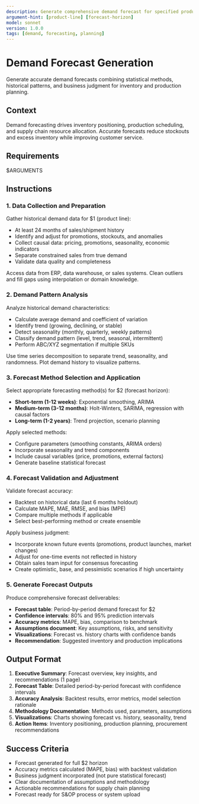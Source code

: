 ```yaml
---
description: Generate comprehensive demand forecast for specified product line and time horizon using appropriate statistical methods and business intelligence.
argument-hint: [product-line] [forecast-horizon]
model: sonnet
version: 1.0.0
tags: [demand, forecasting, planning]
---
```


# Demand Forecast Generation

Generate accurate demand forecasts combining statistical methods, historical patterns, and business judgment for inventory and production planning.

## Context

Demand forecasting drives inventory positioning, production scheduling, and supply chain resource allocation. Accurate forecasts reduce stockouts and excess inventory while improving customer service.

## Requirements
$ARGUMENTS

## Instructions

### 1. Data Collection and Preparation

Gather historical demand data for $1 (product line):
- At least 24 months of sales/shipment history
- Identify and adjust for promotions, stockouts, and anomalies
- Collect causal data: pricing, promotions, seasonality, economic indicators
- Separate constrained sales from true demand
- Validate data quality and completeness

Access data from ERP, data warehouse, or sales systems. Clean outliers and fill gaps using interpolation or domain knowledge.

### 2. Demand Pattern Analysis

Analyze historical demand characteristics:
- Calculate average demand and coefficient of variation
- Identify trend (growing, declining, or stable)
- Detect seasonality (monthly, quarterly, weekly patterns)
- Classify demand pattern (level, trend, seasonal, intermittent)
- Perform ABC/XYZ segmentation if multiple SKUs

Use time series decomposition to separate trend, seasonality, and randomness. Plot demand history to visualize patterns.

### 3. Forecast Method Selection and Application

Select appropriate forecasting method(s) for $2 (forecast horizon):
- **Short-term (1-12 weeks)**: Exponential smoothing, ARIMA
- **Medium-term (3-12 months)**: Holt-Winters, SARIMA, regression with causal factors
- **Long-term (1-2 years)**: Trend projection, scenario planning

Apply selected methods:
- Configure parameters (smoothing constants, ARIMA orders)
- Incorporate seasonality and trend components
- Include causal variables (price, promotions, external factors)
- Generate baseline statistical forecast

### 4. Forecast Validation and Adjustment

Validate forecast accuracy:
- Backtest on historical data (last 6 months holdout)
- Calculate MAPE, MAE, RMSE, and bias (MPE)
- Compare multiple methods if applicable
- Select best-performing method or create ensemble

Apply business judgment:
- Incorporate known future events (promotions, product launches, market changes)
- Adjust for one-time events not reflected in history
- Obtain sales team input for consensus forecasting
- Create optimistic, base, and pessimistic scenarios if high uncertainty

### 5. Generate Forecast Outputs

Produce comprehensive forecast deliverables:
- **Forecast table**: Period-by-period demand forecast for $2
- **Confidence intervals**: 80% and 95% prediction intervals
- **Accuracy metrics**: MAPE, bias, comparison to benchmark
- **Assumptions document**: Key assumptions, risks, and sensitivity
- **Visualizations**: Forecast vs. history charts with confidence bands
- **Recommendation**: Suggested inventory and production implications

## Output Format

1. **Executive Summary**: Forecast overview, key insights, and recommendations (1 page)
2. **Forecast Table**: Detailed period-by-period forecast with confidence intervals
3. **Accuracy Analysis**: Backtest results, error metrics, model selection rationale
4. **Methodology Documentation**: Methods used, parameters, assumptions
5. **Visualizations**: Charts showing forecast vs. history, seasonality, trend
6. **Action Items**: Inventory positioning, production planning, procurement recommendations

## Success Criteria

- Forecast generated for full $2 horizon
- Accuracy metrics calculated (MAPE, bias) with backtest validation
- Business judgment incorporated (not pure statistical forecast)
- Clear documentation of assumptions and methodology
- Actionable recommendations for supply chain planning
- Forecast ready for S&OP process or system upload
